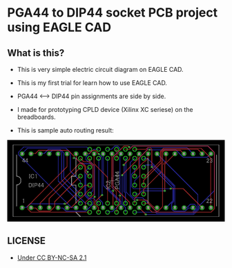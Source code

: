 # PGA44 to DIP44 socket PCB project using EAGLE CAD

## What is this?

* This is very simple electric circuit diagram on EAGLE CAD.
* This is my first trial for learn how to use EAGLE CAD.
* PGA44 <--> DIP44 pin assignments are side by side.
* I made for prototyping CPLD device (Xilinx XC seriese) on the breadboards.

* This is sample auto routing result:

![SampleRoutingResult.png](SampleRoutingResult.png)

## LICENSE

* [Under CC BY-NC-SA 2.1](https://creativecommons.org/licenses/by-nc-sa/2.1/jp/deed.en)
